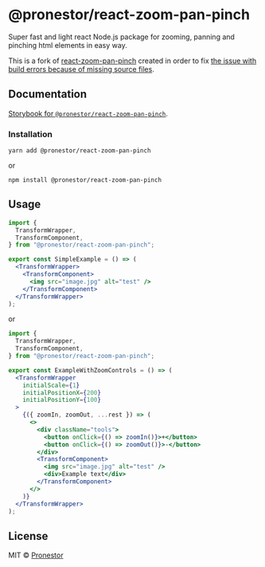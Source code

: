 # @pronestor/react-zoom-pan-pinch

Super fast and light react Node.js package for zooming, panning and pinching html elements in easy way.

This is a fork of [react-zoom-pan-pinch](https://github.com/prc5/react-zoom-pan-pinch) created in order to fix [the issue with build errors because of missing source files](https://github.com/prc5/react-zoom-pan-pinch/issues/265).

## Documentation

[Storybook for `@pronestor/react-zoom-pan-pinch`](https://pronestoraps.github.io/react-zoom-pan-pinch/).

### Installation

```shell
yarn add @pronestor/react-zoom-pan-pinch
```

or

```shell
npm install @pronestor/react-zoom-pan-pinch
```


## Usage

```jsx
import {
  TransformWrapper,
  TransformComponent,
} from "@pronestor/react-zoom-pan-pinch";

export const SimpleExample = () => (
  <TransformWrapper>
    <TransformComponent>
      <img src="image.jpg" alt="test" />
    </TransformComponent>
  </TransformWrapper>
);
```

or

```jsx
import {
  TransformWrapper,
  TransformComponent,
} from "@pronestor/react-zoom-pan-pinch";

export const ExampleWithZoomControls = () => (
  <TransformWrapper
    initialScale={1}
    initialPositionX={200}
    initialPositionY={100}
  >
    {({ zoomIn, zoomOut, ...rest }) => (
      <>
        <div className="tools">
          <button onClick={() => zoomIn()}>+</button>
          <button onClick={() => zoomOut()}>-</button>
        </div>
        <TransformComponent>
          <img src="image.jpg" alt="test" />
          <div>Example text</div>
        </TransformComponent>
      </>
    )}
  </TransformWrapper>
);
```

## License

MIT © [Pronestor](https://github.com/proNestorAps)
